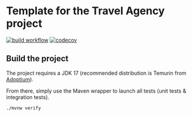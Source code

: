# Template for the Travel Agency project

[![build workflow](https://github.com/Eden309/travel_agency/actions/workflows/build.yml/badge.svg)](https://github.com/Eden309/travel_agency/actions)
[![codecov](https://codecov.io/gh/Eden309/travel_agency/branch/main/graph/badge.svg)](https://codecov.io/gh/Eden309/travel_agency)

## Build the project

The project requires a JDK 17 (recommended distribution is Temurin from [Adoptium](https://adoptium.net/)).

From there, simply use the Maven wrapper to launch all tests (unit tests & integration tests).

`./mvnw verify`
